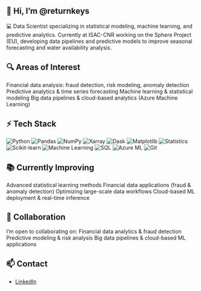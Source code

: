 ## 👋 Hi, I’m @returnkeys

💻 Data Scientist specializing in statistical modeling, machine learning, and predictive analytics.
Currently at ISAC-CNR working on the Sphere Project (EU), developing data pipelines and predictive models to improve seasonal forecasting and water availability analysis.

## 🔍 Areas of Interest

Financial data analysis: fraud detection, risk modeling, anomaly detection
Predictive analytics & time series forecasting
Machine learning & statistical modeling
Big data pipelines & cloud-based analytics (Azure Machine Learning)

## ⚡ Tech Stack  

![Python](https://img.shields.io/badge/Python-3776AB?logo=python&logoColor=white)
![Pandas](https://img.shields.io/badge/Pandas-150458?logo=pandas&logoColor=white)
![NumPy](https://img.shields.io/badge/NumPy-013243?logo=numpy&logoColor=white)
![Xarray](https://img.shields.io/badge/Xarray-003B57?logo=python&logoColor=white)
![Dask](https://img.shields.io/badge/Dask-FF6F00?logo=dask&logoColor=white)
![Matplotlib](https://img.shields.io/badge/Matplotlib-003B57?logo=plotly&logoColor=white)
![Statistics](https://img.shields.io/badge/Statistics-3776AB?logo=python&logoColor=white)
![Scikit-learn](https://img.shields.io/badge/Scikit--Learn-F7931E?logo=scikitlearn&logoColor=white)
![Machine Learning](https://img.shields.io/badge/Machine%20Learning-102230?logo=tensorflow&logoColor=white)
![SQL](https://img.shields.io/badge/SQL-4479A1?logo=postgresql&logoColor=white)
![Azure ML](https://img.shields.io/badge/Azure%20ML-0078D4?logo=microsoftazure&logoColor=white)
![Git](https://img.shields.io/badge/Git-F05032?logo=git&logoColor=white)

## 📚 Currently Improving

Advanced statistical learning methods
Financial data applications (fraud & anomaly detection)
Optimizing large-scale data workflows
Cloud-based ML deployment & real-time inference

## 🤝 Collaboration

I’m open to collaborating on:
Financial data analytics & fraud detection
Predictive modeling & risk analysis
Big data pipelines & cloud-based ML applications

## 📫 Contact  
- [LinkedIn](https://www.linkedin.com/in/esmaeil-pourjavad-091b861b3)  

